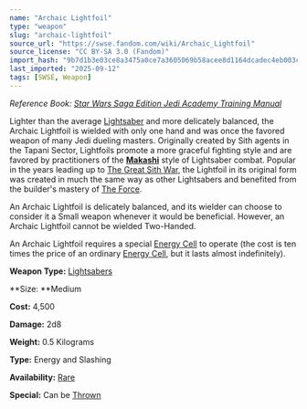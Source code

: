 ```yaml
---
name: "Archaic Lightfoil"
type: "weapon"
slug: "archaic-lightfoil"
source_url: "https://swse.fandom.com/wiki/Archaic_Lightfoil"
source_license: "CC BY-SA 3.0 (Fandom)"
import_hash: "9b7d1b3e03ce8a3475a0ce7a3605069b58acee8d1164dcadec4eb003c49d36e5"
last_imported: "2025-09-12"
tags: [SWSE, Weapon]
---
```

*Reference Book: [Star Wars Saga Edition Jedi Academy Training Manual](https://swse.fandom.com/wiki/Star_Wars_Saga_Edition_Jedi_Academy_Training_Manual)*

Lighter than the average [Lightsaber](https://swse.fandom.com/wiki/Lightsaber_(Weapon)) and more delicately balanced, the Archaic Lightfoil is wielded with only one hand and was once the favored weapon of many Jedi dueling masters. Originally created by Sith agents in the Tapani Sector, Lightfoils promote a more graceful fighting style and are favored by practitioners of the **[Makashi](https://swse.fandom.com/wiki/Makashi)** style of Lightsaber combat. Popular in the years leading up to [The Great Sith War](https://swse.fandom.com/wiki/The_Great_Sith_War), the Lightfoil in its original form was created in much the same way as other Lightsabers and benefited from the builder's mastery of [The Force](https://swse.fandom.com/wiki/The_Force).

An Archaic Lightfoil is delicately balanced, and its wielder can choose to consider it a Small weapon whenever it would be beneficial. However, an Archaic Lightfoil cannot be wielded Two-Handed.

An Archaic Lightfoil requires a special [Energy Cell](https://swse.fandom.com/wiki/Energy_Cell) to operate (the cost is ten times the price of an ordinary [Energy Cell](https://swse.fandom.com/wiki/Energy_Cell), but it lasts almost indefinitely).

**Weapon Type:** [Lightsabers](https://swse.fandom.com/wiki/Lightsabers)

**Size: **Medium

**Cost:** 4,500

**Damage:** 2d8

**Weight:** 0.5 Kilograms

**Type:** Energy and Slashing

**Availability:** [Rare](https://swse.fandom.com/wiki/Rare)

**Special:** Can be [Thrown](https://swse.fandom.com/wiki/Thrown)